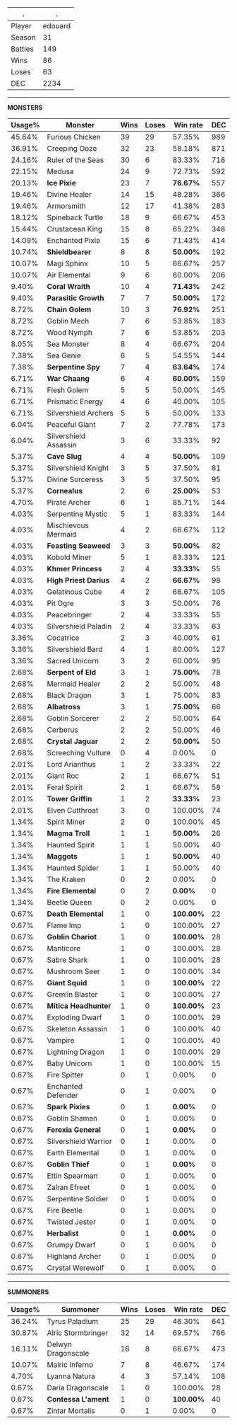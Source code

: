 .|.
|-|-
Player|edouard
Season|31
Battles|149
Wins|86
Loses|63
DEC|2234

---
**MONSTERS**

Usage%|Monster|Wins|Loses|Win rate|DEC|
-|-|-|-|-|-|
45.64%|Furious Chicken|39|29|57.35%|989|
36.91%|Creeping Ooze|32|23|58.18%|871|
24.16%|Ruler of the Seas|30|6|83.33%|718|
22.15%|Medusa|24|9|72.73%|592|
20.13%|**Ice Pixie**|23|7|**76.67%**|557|
19.46%|Divine Healer|14|15|48.28%|366|
19.46%|Armorsmith|12|17|41.38%|283|
18.12%|Spineback Turtle|18|9|66.67%|453|
15.44%|Crustacean King|15|8|65.22%|348|
14.09%|Enchanted Pixie|15|6|71.43%|414|
10.74%|**Shieldbearer**|8|8|**50.00%**|192|
10.07%|Magi Sphinx|10|5|66.67%|257|
10.07%|Air Elemental|9|6|60.00%|206|
9.40%|**Coral Wraith**|10|4|**71.43%**|242|
9.40%|**Parasitic Growth**|7|7|**50.00%**|172|
8.72%|**Chain Golem**|10|3|**76.92%**|251|
8.72%|Goblin Mech|7|6|53.85%|183|
8.72%|Wood Nymph|7|6|53.85%|203|
8.05%|Sea Monster|8|4|66.67%|204|
7.38%|Sea Genie|6|5|54.55%|144|
7.38%|**Serpentine Spy**|7|4|**63.64%**|174|
6.71%|**War Chaang**|6|4|**60.00%**|159|
6.71%|Flesh Golem|5|5|50.00%|145|
6.71%|Prismatic Energy|4|6|40.00%|105|
6.71%|Silvershield Archers|5|5|50.00%|133|
6.04%|Peaceful Giant|7|2|77.78%|173|
6.04%|Silvershield Assassin|3|6|33.33%|92|
5.37%|**Cave Slug**|4|4|**50.00%**|109|
5.37%|Silvershield Knight|3|5|37.50%|81|
5.37%|Divine Sorceress|3|5|37.50%|95|
5.37%|**Cornealus**|2|6|**25.00%**|53|
4.70%|Pirate Archer|6|1|85.71%|144|
4.03%|Serpentine Mystic|5|1|83.33%|144|
4.03%|Mischievous Mermaid|4|2|66.67%|112|
4.03%|**Feasting Seaweed**|3|3|**50.00%**|82|
4.03%|Kobold Miner|5|1|83.33%|121|
4.03%|**Khmer Princess**|2|4|**33.33%**|55|
4.03%|**High Priest Darius**|4|2|**66.67%**|98|
4.03%|Gelatinous Cube|4|2|66.67%|105|
4.03%|Pit Ogre|3|3|50.00%|76|
4.03%|Peacebringer|2|4|33.33%|55|
4.03%|Silvershield Paladin|2|4|33.33%|63|
3.36%|Cocatrice|2|3|40.00%|61|
3.36%|Silvershield Bard|4|1|80.00%|127|
3.36%|Sacred Unicorn|3|2|60.00%|95|
2.68%|**Serpent of Eld**|3|1|**75.00%**|78|
2.68%|Mermaid Healer|2|2|50.00%|48|
2.68%|Black Dragon|3|1|75.00%|83|
2.68%|**Albatross**|3|1|**75.00%**|66|
2.68%|Goblin Sorcerer|2|2|50.00%|64|
2.68%|Cerberus|2|2|50.00%|46|
2.68%|**Crystal Jaguar**|2|2|**50.00%**|50|
2.68%|Screeching Vulture|0|4|0.00%|0|
2.01%|Lord Arianthus|1|2|33.33%|22|
2.01%|Giant Roc|2|1|66.67%|51|
2.01%|Feral Spirit|2|1|66.67%|58|
2.01%|**Tower Griffin**|1|2|**33.33%**|23|
2.01%|Elven Cutthroat|3|0|100.00%|74|
1.34%|Spirit Miner|2|0|100.00%|45|
1.34%|**Magma Troll**|1|1|**50.00%**|26|
1.34%|Haunted Spirit|1|1|50.00%|40|
1.34%|**Maggots**|1|1|**50.00%**|40|
1.34%|Haunted Spider|1|1|50.00%|40|
1.34%|The Kraken|0|2|0.00%|0|
1.34%|**Fire Elemental**|0|2|**0.00%**|0|
1.34%|Beetle Queen|0|2|0.00%|0|
0.67%|**Death Elemental**|1|0|**100.00%**|22|
0.67%|Flame Imp|1|0|100.00%|27|
0.67%|**Goblin Chariot**|1|0|**100.00%**|28|
0.67%|Manticore|1|0|100.00%|28|
0.67%|Sabre Shark|1|0|100.00%|28|
0.67%|Mushroom Seer|1|0|100.00%|34|
0.67%|**Giant Squid**|1|0|**100.00%**|22|
0.67%|Gremlin Blaster|1|0|100.00%|27|
0.67%|**Mitica Headhunter**|1|0|**100.00%**|23|
0.67%|Exploding Dwarf|1|0|100.00%|29|
0.67%|Skeleton Assassin|1|0|100.00%|40|
0.67%|Vampire|1|0|100.00%|40|
0.67%|Lightning Dragon|1|0|100.00%|29|
0.67%|Baby Unicorn|1|0|100.00%|15|
0.67%|Fire Spitter|0|1|0.00%|0|
0.67%|Enchanted Defender|0|1|0.00%|0|
0.67%|**Spark Pixies**|0|1|**0.00%**|0|
0.67%|Goblin Shaman|0|1|0.00%|0|
0.67%|**Ferexia General**|0|1|**0.00%**|0|
0.67%|Silvershield Warrior|0|1|0.00%|0|
0.67%|Earth Elemental|0|1|0.00%|0|
0.67%|**Goblin Thief**|0|1|**0.00%**|0|
0.67%|Ettin Spearman|0|1|0.00%|0|
0.67%|Zalran Efreet|0|1|0.00%|0|
0.67%|Serpentine Soldier|0|1|0.00%|0|
0.67%|Fire Beetle|0|1|0.00%|0|
0.67%|Twisted Jester|0|1|0.00%|0|
0.67%|**Herbalist**|0|1|**0.00%**|0|
0.67%|Grumpy Dwarf|0|1|0.00%|0|
0.67%|Highland Archer|0|1|0.00%|0|
0.67%|Crystal Werewolf|0|1|0.00%|0|

---
**SUMMONERS**

Usage%|Summoner|Wins|Loses|Win rate|DEC|
-|-|-|-|-|-|
36.24%|Tyrus Paladium|25|29|46.30%|641|
30.87%|Alric Stormbringer|32|14|69.57%|766|
16.11%|Delwyn Dragonscale|16|8|66.67%|473|
10.07%|Malric Inferno|7|8|46.67%|174|
4.70%|Lyanna Natura|4|3|57.14%|108|
0.67%|Daria Dragonscale|1|0|100.00%|28|
0.67%|**Contessa L'ament**|1|0|**100.00%**|40|
0.67%|Zintar Mortalis|0|1|0.00%|0|

